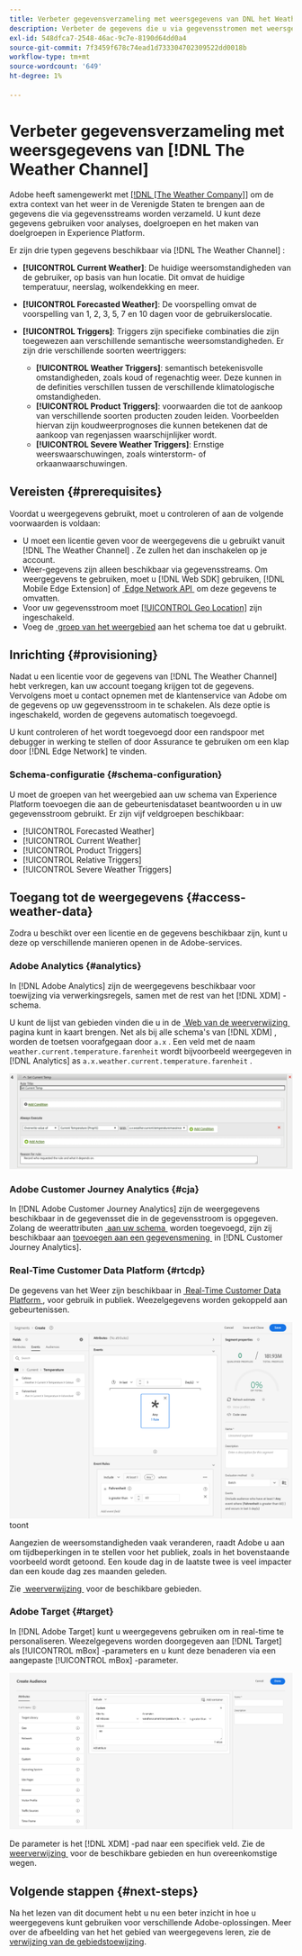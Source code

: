 ```yaml
---
title: Verbeter gegevensverzameling met weersgegevens van DNL het Weather Channel
description: Verbeter de gegevens die u via gegevensstromen met weersgegevens van DNL het Weather Kanaal verzamelt.
exl-id: 548dfca7-2548-46ac-9c7e-8190d64dd0a4
source-git-commit: 7f3459f678c74ead1d733304702309522dd0018b
workflow-type: tm+mt
source-wordcount: '649'
ht-degree: 1%

---
```


# Verbeter gegevensverzameling met weersgegevens van [!DNL The Weather Channel]

Adobe heeft samengewerkt met [[!DNL [The Weather Company]]](https://www.ibm.com/weather) om de extra context van het weer in de Verenigde Staten te brengen aan de gegevens die via gegevensstreams worden verzameld. U kunt deze gegevens gebruiken voor analyses, doelgroepen en het maken van doelgroepen in Experience Platform.

Er zijn drie typen gegevens beschikbaar via [!DNL The Weather Channel] :

* **[!UICONTROL Current Weather]**: De huidige weersomstandigheden van de gebruiker, op basis van hun locatie. Dit omvat de huidige temperatuur, neerslag, wolkendekking en meer.
* **[!UICONTROL Forecasted Weather]**: De voorspelling omvat de voorspelling van 1, 2, 3, 5, 7 en 10 dagen voor de gebruikerslocatie.
* **[!UICONTROL Triggers]**: Triggers zijn specifieke combinaties die zijn toegewezen aan verschillende semantische weersomstandigheden. Er zijn drie verschillende soorten weertriggers:

   * **[!UICONTROL Weather Triggers]**: semantisch betekenisvolle omstandigheden, zoals koud of regenachtig weer. Deze kunnen in de definities verschillen tussen de verschillende klimatologische omstandigheden.
   * **[!UICONTROL Product Triggers]**: voorwaarden die tot de aankoop van verschillende soorten producten zouden leiden. Voorbeelden hiervan zijn koudweerprognoses die kunnen betekenen dat de aankoop van regenjassen waarschijnlijker wordt.
   * **[!UICONTROL Severe Weather Triggers]**: Ernstige weerswaarschuwingen, zoals winterstorm- of orkaanwaarschuwingen.

## Vereisten {#prerequisites}

Voordat u weergegevens gebruikt, moet u controleren of aan de volgende voorwaarden is voldaan:

* U moet een licentie geven voor de weergegevens die u gebruikt vanuit [!DNL The Weather Channel] . Ze zullen het dan inschakelen op je account.
* Weer-gegevens zijn alleen beschikbaar via gegevensstreams. Om weergegevens te gebruiken, moet u [!DNL Web SDK] gebruiken, [!DNL Mobile Edge Extension] of [&#x200B; Edge Network API &#x200B;](https://developer.adobe.com/data-collection-apis/docs/api/) om deze gegevens te omvatten.
* Voor uw gegevensstroom moet [[!UICONTROL Geo Location]](../configure.md#advanced-options) zijn ingeschakeld.
* Voeg de [&#x200B; groep van het weergebied &#x200B;](#schema-configuration) aan het schema toe dat u gebruikt.

## Inrichting {#provisioning}

Nadat u een licentie voor de gegevens van [!DNL The Weather Channel] hebt verkregen, kan uw account toegang krijgen tot de gegevens. Vervolgens moet u contact opnemen met de klantenservice van Adobe om de gegevens op uw gegevensstroom in te schakelen. Als deze optie is ingeschakeld, worden de gegevens automatisch toegevoegd.

U kunt controleren of het wordt toegevoegd door een randspoor met debugger in werking te stellen of door Assurance te gebruiken om een klap door [!DNL Edge Network] te vinden.

### Schema-configuratie {#schema-configuration}

U moet de groepen van het weergebied aan uw schema van Experience Platform toevoegen die aan de gebeurtenisdataset beantwoorden u in uw gegevensstroom gebruikt. Er zijn vijf veldgroepen beschikbaar:

* [!UICONTROL Forecasted Weather]
* [!UICONTROL Current Weather]
* [!UICONTROL Product Triggers]
* [!UICONTROL Relative Triggers]
* [!UICONTROL Severe Weather Triggers]

## Toegang tot de weergegevens {#access-weather-data}

Zodra u beschikt over een licentie en de gegevens beschikbaar zijn, kunt u deze op verschillende manieren openen in de Adobe-services.

### Adobe Analytics {#analytics}

In [!DNL Adobe Analytics] zijn de weergegevens beschikbaar voor toewijzing via verwerkingsregels, samen met de rest van het [!DNL XDM] -schema.

U kunt de lijst van gebieden vinden die u in de [&#x200B; Web van de weerverwijzing &#x200B;](weather-reference.md) pagina kunt in kaart brengen. Net als bij alle schema&#39;s van [!DNL XDM] , worden de toetsen voorafgegaan door `a.x` . Een veld met de naam `weather.current.temperature.farenheit` wordt bijvoorbeeld weergegeven in [!DNL Analytics] as `a.x.weather.current.temperature.farenheit` .

![&#x200B; Interface van de Regel van de Verwerking &#x200B;](../assets/data-enrichment/weather/processing-rules.png)

### Adobe Customer Journey Analytics {#cja}

In [!DNL Adobe Customer Journey Analytics] zijn de weergegevens beschikbaar in de gegevensset die in de gegevensstroom is opgegeven. Zolang de weerattributen [&#x200B; aan uw schema &#x200B;](#prerequisites-prerequisites) worden toegevoegd, zijn zij beschikbaar aan [&#x200B; toevoegen aan een gegevensmening &#x200B;](https://experienceleague.adobe.com/docs/analytics-platform/using/cja-dataviews/create-dataview.html?lang=nl-NL) in [!DNL Customer Journey Analytics].

### Real-Time Customer Data Platform {#rtcdp}

De gegevens van het Weer zijn beschikbaar in [&#x200B; Real-Time Customer Data Platform &#x200B;](../../rtcdp/overview.md), voor gebruik in publiek. Weezelgegevens worden gekoppeld aan gebeurtenissen.

![&#x200B; de Bouwer van het Element die Weer Gebeurtenissen &#x200B;](../assets/data-enrichment/weather/schema-builder.png) toont

Aangezien de weersomstandigheden vaak veranderen, raadt Adobe u aan om tijdbeperkingen in te stellen voor het publiek, zoals in het bovenstaande voorbeeld wordt getoond. Een koude dag in de laatste twee is veel impacter dan een koude dag zes maanden geleden.

Zie [&#x200B; weerverwijzing &#x200B;](weather-reference.md) voor de beschikbare gebieden.

### Adobe Target {#target}

In [!DNL Adobe Target] kunt u weergegevens gebruiken om in real-time te personaliseren. Weezelgegevens worden doorgegeven aan [!DNL Target] als [!UICONTROL mBox] -parameters en u kunt deze benaderen via een aangepaste [!UICONTROL mBox] -parameter.

![&#x200B; de Bouwer van het publiek van het Doel &#x200B;](../assets/data-enrichment/weather/target-audience-builder.png)

De parameter is het [!DNL XDM] -pad naar een specifiek veld. Zie de [&#x200B; weerverwijzing &#x200B;](weather-reference.md) voor de beschikbare gebieden en hun overeenkomstige wegen.

## Volgende stappen {#next-steps}

Na het lezen van dit document hebt u nu een beter inzicht in hoe u weergegevens kunt gebruiken voor verschillende Adobe-oplossingen. Meer over de afbeelding van het het gebied van weergegevens leren, zie de [&#x200B; verwijzing van de gebiedstoewijzing &#x200B;](weather-reference.md).
